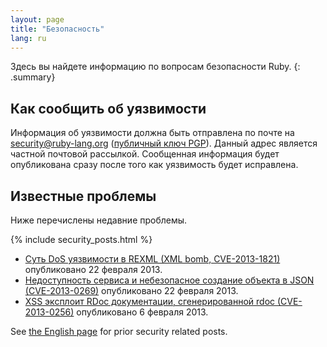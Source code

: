 ```yaml
---
layout: page
title: "Безопасность"
lang: ru
---
```


Здесь вы найдете информацию по вопросам безопасности Ruby.
{: .summary}

## Как сообщить об уязвимости

Информация об уязвимости должна быть отправлена по почте на
security@ruby-lang.org ([публичный ключ PGP](/security.asc)). Данный
адрес является частной почтовой рассылкой. Сообщенная информация будет
опубликована сразу после того как уязвимость будет исправлена.

## Известные проблемы

Ниже перечислены недавние проблемы.

{% include security_posts.html %}

* [Суть DoS уязвимости в REXML (XML bomb,
  CVE-2013-1821)][1] опубликовано 22 февраля 2013.
* [Недоступность сервиса и небезопасное создание объекта в JSON
  (CVE-2013-0269)][2] опубликовано 22 февраля 2013.
* [XSS эксплоит RDoc документации, сгенерированной rdoc
  (CVE-2013-0256)][3] опубликовано 6 февраля 2013.

See [the English page](/en/security/) for prior security related posts.



[1]: /ru/news/2013/02/22/rexml-dos-2013-02-22/
[2]: /ru/news/2013/02/22/json-dos-cve-2013-0269/
[3]: /ru/news/2013/02/06/rdoc-xss-cve-2013-0256/
